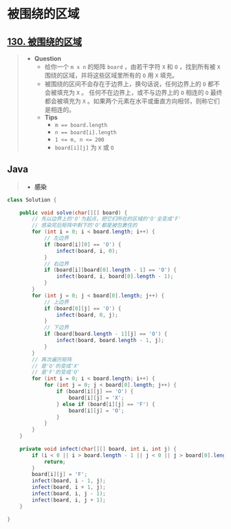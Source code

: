 # 被围绕的区域

## [130. 被围绕的区域](https://leetcode.cn/problems/surrounded-regions/)

> - **Question**
>   - 给你一个 `m x n` 的矩阵 `board` ，由若干字符 `X` 和 `O` ，找到所有被 `X` 围绕的区域，并将这些区域里所有的 `O` 用 `X` 填充。
>   - 被围绕的区间不会存在于边界上，换句话说，任何边界上的 `O` 都不会被填充为 `X` 。 任何不在边界上，或不与边界上的 `O` 相连的 `O` 最终都会被填充为 `X` 。如果两个元素在水平或垂直方向相邻，则称它们是相连的。
>   - **Tips**
>     - `m == board.length`
>     - `n == board[i].length`
>     - `1 <= m, n <= 200`
>     - `board[i][j]` 为 `X` 或 `O`

## Java

> - **感染**

```java
class Solution {
    
    public void solve(char[][] board) {
        // 先以边界上的'O'为起点，把它们所在的区域的'O'全变成'F'
        // 感染完后矩阵中剩下的'O'都是被包裹住的
        for (int i = 0; i < board.length; i++) {
            // 左边界
            if (board[i][0] == 'O') {
                infect(board, i, 0);
            }
            // 右边界
            if (board[i][board[0].length - 1] == 'O') {
                infect(board, i, board[0].length - 1);
            }
        }
        for (int j = 0; j < board[0].length; j++) {
            // 上边界
            if (board[0][j] == 'O') {
                infect(board, 0, j);
            }
            // 下边界
            if (board[board.length - 1][j] == 'O') {
                infect(board, board.length - 1, j);
            }
        }
        // 再次遍历矩阵
        // 是'O'的变成'X'
        // 是'F'的变成'O'
        for (int i = 0; i < board.length; i++) {
            for (int j = 0; j < board[0].length; j++) {
                if (board[i][j] == 'O') {
                    board[i][j] = 'X';
                } else if (board[i][j] == 'F') {
                    board[i][j] = 'O';
                }
            }
        }
    }
    
    private void infect(char[][] board, int i, int j) {
        if (i < 0 || i > board.length - 1 || j < 0 || j > board[0].length - 1 || board[i][j] != 'O') {
            return;
        }
        board[i][j] = 'F';
        infect(board, i - 1, j);
        infect(board, i + 1, j);
        infect(board, i, j - 1);
        infect(board, i, j + 1);
    }
    
}
```
